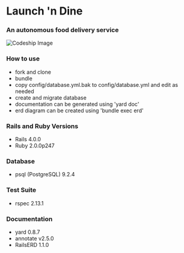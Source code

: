 # Launch 'n Dine
### An autonomous food delivery service

![Codeship Image](https://www.codeship.io/projects/e557c940-bdf5-0131-6e49-165e0cc21fc2/status)

### How to use
* fork and clone
* bundle
* copy config/database.yml.bak to config/database.yml and edit as needed
* create and migrate database
* documentation can be generated using 'yard doc'
* erd diagram can be created using 'bundle exec erd'

### Rails and Ruby Versions
* Rails 4.0.0
* Ruby 2.0.0p247

### Database
* psql (PostgreSQL) 9.2.4

### Test Suite
* rspec 2.13.1

### Documentation
* yard 0.8.7
* annotate v2.5.0
* RailsERD 1.1.0
